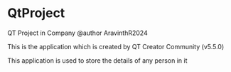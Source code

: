 # QtProject
QT Project in Company
@author AravinthR2024

This is the application which is created by QT Creator Community (v5.5.0)

This application is used to store the details of any person in it
